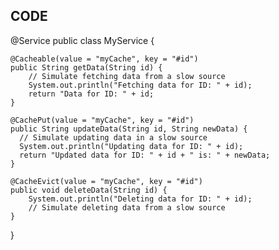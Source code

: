 ## CODE 

@Service
public class MyService {

    @Cacheable(value = "myCache", key = "#id")
    public String getData(String id) {
        // Simulate fetching data from a slow source
        System.out.println("Fetching data for ID: " + id);
        return "Data for ID: " + id;
    }

    @CachePut(value = "myCache", key = "#id")
    public String updateData(String id, String newData) {
      // Simulate updating data in a slow source
      System.out.println("Updating data for ID: " + id);
      return "Updated data for ID: " + id + " is: " + newData;
    }

    @CacheEvict(value = "myCache", key = "#id")
    public void deleteData(String id) {
        System.out.println("Deleting data for ID: " + id);
        // Simulate deleting data from a slow source
    }
}